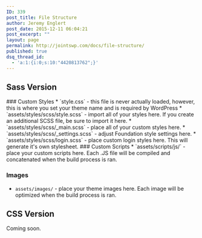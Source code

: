 ```yaml
---
ID: 339
post_title: File Structure
author: Jeremy Englert
post_date: 2015-12-11 06:04:21
post_excerpt: ""
layout: page
permalink: http://jointswp.com/docs/file-structure/
published: true
dsq_thread_id:
  - 'a:1:{i:0;s:10:"4420813762";}'
---
```

<h2>Sass Version</h2>
### Custom Styles
* `style.css` - this file is never actually loaded, however, this is where you set your theme name and is required by WordPress
* `assets/styles/scss/style.scss` - import all of your styles here. If you create an additional SCSS file, be sure to import it here.
* `assets/styles/scss/_main.scss` - place all of your custom styles here.
* `assets/styles/scss/_settings.scss` - adjust Foundation style settings here.
* `assets/styles/scss/login.scss` - place custom login styles here. This will generate it's own stylesheet.
### Custom Scripts
* `assets/scripts/js/` - place your custom scripts here. Each .JS file will be compiled and concatenated when the build process is ran.

### Images
* `assets/images/` - place your theme images here. Each image will be optimized when the build process is ran.

<h2>CSS Version</h2>
Coming soon. 
